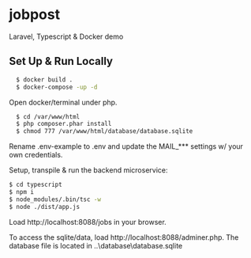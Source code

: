 
# jobpost

Laravel, Typescript &amp; Docker demo




## Set Up & Run Locally

```bash
  $ docker build .
  $ docker-compose -up -d
```
Open docker/terminal under php.

```bash
  $ cd /var/www/html
  $ php composer.phar install
  $ chmod 777 /var/www/html/database/database.sqlite
```
Rename .env-example to .env and update the MAIL_*** settings w/ your own credentials.

Setup, transpile & run the backend microservice:
```bash
$ cd typescript
$ npm i
$ node_modules/.bin/tsc -w
$ node ./dist/app.js
```
Load http://localhost:8088/jobs in your browser.

To access the sqlite/data, load http://localhost:8088/adminer.php.
The database file is located in ..\database\database.sqlite
